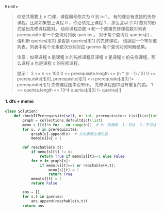 `Middle`

> 你总共需要上 n 门课，课程编号依次为 0 到 n-1 。
> 有的课会有直接的先修课程，比如如果想上课程 0 ，你必须先上课程 1 ，那么会以 [1,0] 数对的形式给出先修课程数对。
> 给你课程总数 n 和一个直接先修课程数对列表 prerequisite 和一个查询对列表 queries 。
> 对于每个查询对 queries[i] ，请判断 queries$[i][0]$ 是否是 queries$[i][1]$ 的先修课程。
> 请返回一个布尔值列表，列表中每个元素依次分别对应 queries 每个查询对的判断结果。
>
> 注意：如果课程 a 是课程 b 的先修课程且课程 b 是课程 c 的先修课程，那么课程 a 也是课程 c 的先修课程。
>
> 提示：
> 2 <= n <= 100
> 0 <= prerequisite.length <= (n * (n - 1) / 2)
> 0 <= prerequisite$[i][0]$, prerequisite$[i][1]$ < n
> prerequisite$[i][0]$ != prerequisite$[i][1]$
> 先修课程图中没有环。
> 先修课程图中没有重复的边。
> 1 <= queries.length <= 10^4
> queries$[i][0]$ != queries[i]

#### 1. dfs + memo

```python
class Solution:
    def checkIfPrerequisite(self, n: int, prerequisites: List[List[int]], queries: List[List[int]]) -> List[bool]:
        graph = collections.defaultdict(list)
        memo = [[0]*n for _ in range(n)]  # 0: 未搜索  1：可达  2：不可达
        for u, v in prerequisites:
            graph[u].append(v)  # 方向表明上课先后
            memo[u][v] = 1
    
        def reachable(s,t):
            if memo[s][t] != 0: 
                return True if memo[s][t]==1 else False
            for v in graph[s]:
                if memo[v][t]==1 or reachable(v,t):
                    memo[s][t] = 1
                    return True
            memo[s][t] = 2
            return False

        ans = []
        for s,t in queries:
            ans.append(reachable(s,t))
        return ans 
```



